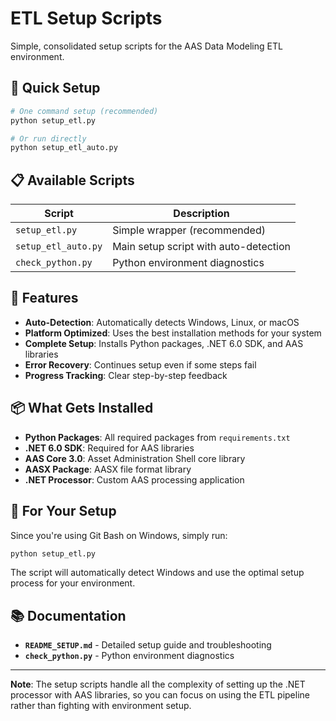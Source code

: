 # ETL Setup Scripts

Simple, consolidated setup scripts for the AAS Data Modeling ETL environment.

## 🚀 Quick Setup

```bash
# One command setup (recommended)
python setup_etl.py

# Or run directly
python setup_etl_auto.py
```

## 📋 Available Scripts

| Script | Description |
|--------|-------------|
| `setup_etl.py` | Simple wrapper (recommended) |
| `setup_etl_auto.py` | Main setup script with auto-detection |
| `check_python.py` | Python environment diagnostics |

## 🌟 Features

- **Auto-Detection**: Automatically detects Windows, Linux, or macOS
- **Platform Optimized**: Uses the best installation methods for your system
- **Complete Setup**: Installs Python packages, .NET 6.0 SDK, and AAS libraries
- **Error Recovery**: Continues setup even if some steps fail
- **Progress Tracking**: Clear step-by-step feedback

## 📦 What Gets Installed

- **Python Packages**: All required packages from `requirements.txt`
- **.NET 6.0 SDK**: Required for AAS libraries
- **AAS Core 3.0**: Asset Administration Shell core library
- **AASX Package**: AASX file format library
- **.NET Processor**: Custom AAS processing application

## 🎯 For Your Setup

Since you're using Git Bash on Windows, simply run:

```bash
python setup_etl.py
```

The script will automatically detect Windows and use the optimal setup process for your environment.

## 📚 Documentation

- **`README_SETUP.md`** - Detailed setup guide and troubleshooting
- **`check_python.py`** - Python environment diagnostics

---

**Note**: The setup scripts handle all the complexity of setting up the .NET processor with AAS libraries, so you can focus on using the ETL pipeline rather than fighting with environment setup. 